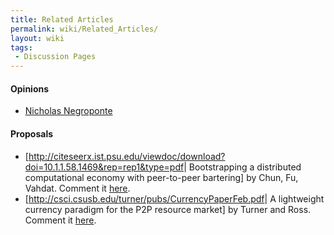 ```yaml
---
title: Related Articles
permalink: wiki/Related_Articles/
layout: wiki
tags:
 - Discussion Pages
---
```


#### Opinions

-   [Nicholas
    Negroponte](http://www.informationweek.com/news/global-cio/showArticle.jhtml?articleID=49901099)

#### Proposals

-   \[<http://citeseerx.ist.psu.edu/viewdoc/download?doi=10.1.1.58.1469&rep=rep1&type=pdf>|
    Bootstrapping a distributed computational economy with peer-to-peer
    bartering\] by Chun, Fu, Vahdat. Comment it
    [here](/wiki/ChunFuVahdat "wikilink").
-   \[<http://csci.csusb.edu/turner/pubs/CurrencyPaperFeb.pdf>| A
    lightweight currency paradigm for the P2P resource market\] by
    Turner and Ross. Comment it [here](/wiki/TurnerRoss "wikilink").

